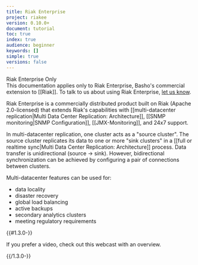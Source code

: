 ```yaml
---
title: Riak Enterprise
project: riakee
version: 0.10.0+
document: tutorial
toc: true
index: true
audience: beginner
keywords: []
simple: true
versions: false
---
```


<div class="info"><div class="title">Riak Enterprise Only</div>This documentation applies only to Riak Enterprise, Basho's commercial extension to [[Riak]]. To talk to us about using Riak Enterprise,  <a href="http://info.basho.com/Wiki_Contact.html" target="_blank">let us know</a>.</div>

Riak Enterprise is a commercially distributed product built on Riak (Apache 2.0-licensed) that extends Riak's capabilities with [[multi-datacenter replication|Multi Data Center Replication: Architecture]], [[SNMP monitoring|SNMP Configuration]], [[JMX-Monitoring]], and 24x7 support. 

In multi-datacenter replication, one cluster acts as a "source cluster". The source cluster replicates its data to one or more "sink clusters" in a [[full or realtime sync|Multi Data Center Replication: Architecture]] process. Data transfer is unidirectional (source -> sink). However, bidirectional synchronization can be achieved by configuring a pair of connections between clusters.

Multi-datacenter features can be used for: 

* data locality
* disaster recovery 
* global load balancing  
* active backups
* secondary analytics clusters 
* meeting regulatory requirements

{{#1.3.0-}}

If you prefer a video, check out this webcast with an overview.

<div style="display:none" class="iframe-video" id="http://player.vimeo.com/video/43235103"></div>

{{/1.3.0-}}
